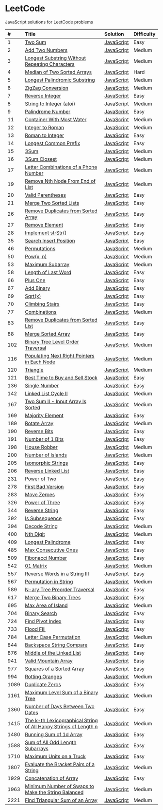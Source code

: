 # LeetCode

JavaScript solutions for LeetCode problems

| #    | Title | Solution | Difficulty |
| :--- | :---- | :------- | :--------- |
| 1    | [Two Sum](https://leetcode.com/problems/two-sum/) | [JavaScript](./solutions/0001_two_sum.js) | Easy |
| 2    | [Add Two Numbers](https://leetcode.com/problems/add-two-numbers/) | [JavaScript](./solutions/0002_add_two_numbers.js) | Medium |
| 3    | [Longest Substring Without Repeating Characters](https://leetcode.com/problems/longest-substring-without-repeating-characters/) | [JavaScript](./solutions/0003_longest_substring_without_repeating_characters.js) | Medium |
| 4    | [Median of Two Sorted Arrays](https://leetcode.com/problems/median-of-two-sorted-arrays/) | [JavaScript](./solutions/0004_median_of_two_sorted_arrays.js) | Hard |
| 5    | [Longest Palindromic Substring](https://leetcode.com/problems/longest-palindromic-substring/) | [JavaScript](./solutions/0005_longest_palindromic_substring.js) | Medium |
| 6    | [ZigZag Conversion](https://leetcode.com/problems/zigzag-conversion/) | [JavaScript](./solutions/0006_zigzag_conversion.js) | Medium |
| 7    | [Reverse Integer](https://leetcode.com/problems/reverse-integer/) | [JavaScript](./solutions/0007_reverse_integer.js) | Easy |
| 8    | [String to Integer (atoi)](https://leetcode.com/problems/string-to-integer-atoi/) | [JavaScript](./solutions/0008_string_to_integer_atoi.js) | Medium |
| 9    | [Palindrome Number](https://leetcode.com/problems/palindrome-number/) | [JavaScript](./solutions/0009_palindrome_number.js) | Easy |
| 11   | [Container With Most Water](https://leetcode.com/problems/container-with-most-water/) | [JavaScript](./solutions/0011_container_with_most_water.js) | Medium |
| 12   | [Integer to Roman](https://leetcode.com/problems/integer-to-roman/) | [JavaScript](./solutions/0012_integer_to_roman.js) | Medium |
| 13   | [Roman to Integer](https://leetcode.com/problems/roman-to-integer/) | [JavaScript](./solutions/0013_roman_to_integer.js) | Easy |
| 14   | [Longest Common Prefix](https://leetcode.com/problems/longest-common-prefix/) | [JavaScript](./solutions/0014_longest_common_prefix.js) | Easy |
| 15   | [3Sum](https://leetcode.com/problems/3sum/) | [JavaScript](./solutions/0015_3sum.js) | Medium |
| 16   | [3Sum Closest](https://leetcode.com/problems/3sum-closest/) | [JavaScript](./solutions/0016_3sum_closest.js) | Medium |
| 17   | [Letter Combinations of a Phone Number](https://leetcode.com/problems/letter-combinations-of-a-phone-number/) | [JavaScript](./solutions/0017_letter_combinations_of_a_phone_number.js) | Medium |
| 19   | [Remove Nth Node From End of List](https://leetcode.com/problems/remove-nth-node-from-end-of-list/) | [JavaScript](./solutions/0019_remove_nth_node_from_end_of_list.js) | Medium |
| 20   | [Valid Parentheses](https://leetcode.com/problems/valid-parentheses/) | [JavaScript](./solutions/0020_valid_parentheses.js) | Easy |
| 21   | [Merge Two Sorted Lists](https://leetcode.com/problems/merge-two-sorted-lists/) | [JavaScript](./solutions/0021_merge_two_sorted_lists.js) | Easy |
| 26   | [Remove Duplicates from Sorted Array](https://leetcode.com/problems/remove-duplicates-from-sorted-array/) | [JavaScript](./solutions/0026_remove_duplicates_from_sorted_array.js) | Easy |
| 27   | [Remove Element](https://leetcode.com/problems/remove-element/) | [JavaScript](./solutions/0027_remove_element.js) | Easy |
| 28   | [Implement strStr()](https://leetcode.com/problems/implement-strstr/) | [JavaScript](./solutions/0028_implement_strstr.js) | Easy |
| 35   | [Search Insert Position](https://leetcode.com/problems/search-insert-position/) | [JavaScript](./solutions/0035_search_insert_position.js) | Easy |
| 46   | [Permutations](https://leetcode.com/problems/permutations/) | [JavaScript](./solutions/0046_permutations.js) | Medium |
| 50   | [Pow(x, n)](https://leetcode.com/problems/powx-n/) | [JavaScript](./solutions/0050_powx_n.js) | Medium |
| 53   | [Maximum Subarray](https://leetcode.com/problems/maximum-subarray/) | [JavaScript](./solutions/0053_maximum_subarray.js) | Medium |
| 58   | [Length of Last Word](https://leetcode.com/problems/length-of-last-word/) | [JavaScript](./solutions/0058_length_of_last_word.js) | Easy |
| 66   | [Plus One](https://leetcode.com/problems/plus-one/) | [JavaScript](./solutions/0066_plus_one.js) | Easy |
| 67   | [Add Binary](https://leetcode.com/problems/add-binary/) | [JavaScript](./solutions/0067_add_binary.js) | Easy |
| 69   | [Sqrt(x)](https://leetcode.com/problems/sqrtx/) | [JavaScript](./solutions/0069_sqrtx.js) | Easy |
| 70   | [Climbing Stairs](https://leetcode.com/problems/climbing-stairs/) | [JavaScript](./solutions/0070_climbing_stairs.js) | Easy |
| 77   | [Combinations](https://leetcode.com/problems/combinations/) | [JavaScript](./solutions/0077_combinations.js) | Medium |
| 83   | [Remove Duplicates from Sorted List](https://leetcode.com/problems/remove-duplicates-from-sorted-list/) | [JavaScript](./solutions/0083_remove_duplicates_from_sorted_list.js) | Easy |
| 88   | [Merge Sorted Array](https://leetcode.com/problems/merge-sorted-array/) | [JavaScript](./solutions/0088_merge_sorted_array.js) | Easy |
| 102  | [Binary Tree Level Order Traversal](https://leetcode.com/problems/binary-tree-level-order-traversal/) | [JavaScript](./solutions/102_binary_tree_level_order_traversal.js) | Medium |
| 116  | [Populating Next Right Pointers in Each Node](https://leetcode.com/problems/populating-next-right-pointers-in-each-node/) | [JavaScript](./solutions/0116_populating_next_right_pointers_in_each_node.js) | Medium |
| 120  | [Triangle](https://leetcode.com/problems/triangle/) | [JavaScript](./solutions/0120_triangle.js) | Medium |
| 121  | [Best Time to Buy and Sell Stock](https://leetcode.com/problems/best-time-to-buy-and-sell-stock/) | [JavaScript](./solutions/0121_best_time_to_buy_and_sell_stock.js) | Easy |
| 136  | [Single Number](https://leetcode.com/problems/single-number/) | [JavaScript](./solutions/0136_single_number.js) | Easy |
| 142  | [Linked List Cycle II](https://leetcode.com/problems/linked-list-cycle-ii/) | [JavaScript](./solutions/0142_linked_list_cycle_ii.js) | Medium |
| 167  | [Two Sum II - Input Array Is Sorted](https://leetcode.com/problems/two-sum-ii-input-array-is-sorted/) | [JavaScript](./solutions/0167_two_sum_ii_input_array_is_sorted.js) | Medium |
| 169  | [Majority Element](https://leetcode.com/problems/majority-element/) | [JavaScript](./solutions/0169_majority_element.js) | Easy |
| 189  | [Rotate Array](https://leetcode.com/problems/rotate-array/) | [JavaScript](./solutions/0189_rotate_array.js) | Medium |
| 190  | [Reverse Bits](https://leetcode.com/problems/reverse-bits/) | [JavaScript](./solutions/0190_reverse_bits.js) | Easy |
| 191  | [Number of 1 Bits](https://leetcode.com/problems/number-of-1-bits/) | [JavaScript](./solutions/0191_number_of_1_bits.js) | Easy |
| 198  | [House Robber](https://leetcode.com/problems/house-robber/) | [JavaScript](./solutions/0198_house_robber.js) | Medium |
| 200  | [Number of Islands](https://leetcode.com/problems/number-of-islands/) | [JavaScript](./solutions/0200_number_of_islands.js) | Medium |
| 205  | [Isomorphic Strings](https://leetcode.com/problems/isomorphic-strings/) | [JavaScript](./solutions/0205_isomorphic_strings.js) | Easy |
| 206  | [Reverse Linked List](https://leetcode.com/problems/reverse-linked-list/) | [JavaScript](./solutions/0206_reverse_linked_list.js) | Easy |
| 231  | [Power of Two](https://leetcode.com/problems/power-of-two/) | [JavaScript](./solutions/0231_power_of_two.js) | Easy |
| 278  | [First Bad Version](https://leetcode.com/problems/first-bad-version/) | [JavaScript](./solutions/0278_first_bad_version.js) | Easy |
| 283  | [Move Zeroes](https://leetcode.com/problems/move-zeroes/) | [JavaScript](./solutions/0283_move_zeroes.js) | Easy |
| 326  | [Power of Three](https://leetcode.com/problems/power-of-three/) | [JavaScript](./solutions/0326_power_of_three.js) | Easy |
| 344  | [Reverse String](https://leetcode.com/problems/reverse-string/) | [JavaScript](./solutions/0344_reverse_string.js) | Easy |
| 392  | [Is Subsequence](https://leetcode.com/problems/is-subsequence/) | [JavaScript](./solutions/0392_is_subsequence.js) | Easy |
| 394  | [Decode String](https://leetcode.com/problems/decode-string/) | [JavaScript](./solutions/0394_decode_string.js) | Medium |
| 400  | [Nth Digit](https://leetcode.com/problems/nth-digit/) | [JavaScript](./solutions/0400_nth_digit.js) | Medium |
| 409  | [Longest Palindrome](https://leetcode.com/problems/longest-palindrome/) | [JavaScript](./solutions/0409_longest_palindrome.js) | Easy |
| 485  | [Max Consecutive Ones](https://leetcode.com/problems/max-consecutive-ones/) | [JavaScript](./solutions/0485_max_consecutive_ones.js) | Easy |
| 509  | [Fibonacci Number](https://leetcode.com/problems/fibonacci-number/) | [JavaScript](./solutions/0509_fibonacci_number.js) | Easy |
| 542  | [01 Matrix](https://leetcode.com/problems/01-matrix/) | [JavaScript](./solutions/0542_01_matrix.js) | Medium |
| 557  | [Reverse Words in a String III](https://leetcode.com/problems/reverse-words-in-a-string-iii/) | [JavaScript](./solutions/0557_reverse_words_in_a_string_iii.js) | Easy |
| 567  | [Permutation in String](https://leetcode.com/problems/permutation-in-string/) | [JavaScript](./solutions/0567_permutation_in_string.js) | Medium |
| 589  | [N-ary Tree Preorder Traversal](https://leetcode.com/problems/n-ary-tree-preorder-traversal/) | [JavaScript](./solutions/0589_n_ary_tree_preorder_traversal.js) | Easy |
| 617  | [Merge Two Binary Trees](https://leetcode.com/problems/merge-two-binary-trees/) | [JavaScript](./solutions/0617_merge_two_binary_trees.js) | Easy |
| 695  | [Max Area of Island](https://leetcode.com/problems/max-area-of-island/) | [JavaScript](./solutions/solutions/0695_max_area_of_island.js) | Medium |
| 704  | [Binary Search](https://leetcode.com/problems/binary-search/) | [JavaScript](./solutions/0704_binary_search.js) | Easy |
| 724  | [Find Pivot Index](https://leetcode.com/problems/find-pivot-index/) | [JavaScript](./solutions/0724_find_pivot_index.js) | Easy |
| 733  | [Flood Fill](https://leetcode.com/problems/flood-fill/) | [JavaScript](./solutions/0733_flood_fill.js) | Easy |
| 784  | [Letter Case Permutation](https://leetcode.com/problems/letter-case-permutation/) | [JavaScript](./solutions/0784_letter_case_permutation.js) | Medium |
| 844  | [Backspace String Compare](https://leetcode.com/problems/backspace-string-compare/) | [JavaScript](./solutions/0844_backspace_string_compare.js) | Easy |
| 876  | [Middle of the Linked List](https://leetcode.com/problems/middle-of-the-linked-list/) | [JavaScript](./solutions/0876_middle_of_the_linked_list.js) | Easy |
| 941  | [Valid Mountain Array](https://leetcode.com/problems/valid-mountain-array/) | [JavaScript](./solutions/0941_valid_mountain_array.js) | Easy |
| 977  | [Squares of a Sorted Array](https://leetcode.com/problems/squares-of-a-sorted-array/) | [JavaScript](./solutions/0977_squares_of_a_sorted_array.js) | Easy |
| 994  | [Rotting Oranges](https://leetcode.com/problems/rotting-oranges/) | [JavaScript](./solutions/0994_rotting_oranges.js) | Medium |
| 1089 | [Duplicate Zeros](https://leetcode.com/problems/duplicate-zeros/) | [JavaScript](./solutions/1089_duplicate_zeros.js) | Easy |
| 1161 | [Maximum Level Sum of a Binary Tree](https://leetcode.com/problems/maximum-level-sum-of-a-binary-tree/) | [JavaScript](./solutions/1161_maximum_level_sum_of_a_binary_tree.js) | Medium |
| 1360 | [Number of Days Between Two Dates](https://leetcode.com/problems/number-of-days-between-two-dates/) | [JavaScript](./solutions/1360_number_of_days_between_two_dates.js) | Easy |
| 1415 | [The k-th Lexicographical String of All Happy Strings of Length n](https://leetcode.com/problems/the-k-th-lexicographical-string-of-all-happy-strings-of-length-n/) | [JavaScript](./solutions/1415_the_k_th_lexicographical_string_of_all_happy_strings_of_length_n.js) | Medium |
| 1480 | [Running Sum of 1d Array](https://leetcode.com/problems/running-sum-of-1d-array/) | [JavaScript](./solutions/1480_running_sum_of_1d_array.js) | Easy |
| 1588 | [Sum of All Odd Length Subarrays](https://leetcode.com/problems/sum-of-all-odd-length-subarrays/) | [JavaScript](./solutions/1588_sum_of_all_odd_length_subarrays.js) | Easy |
| 1710 | [Maximum Units on a Truck](https://leetcode.com/problems/maximum-units-on-a-truck/) | [JavaScript](./solutions/1710_maximum_units_on_a_truck.js) | Easy |
| 1807 | [Evaluate the Bracket Pairs of a String](https://leetcode.com/problems/evaluate-the-bracket-pairs-of-a-string/) | [JavaScript](./solutions/1807_evaluate_the_bracket_pairs_of_a_string.js) | Medium |
| 1929 | [Concatenation of Array](https://leetcode.com/problems/concatenation-of-array/) | [JavaScript](./solutions/1929_concatenation_of_array.js) | Easy |
| 1963 | [Minimum Number of Swaps to Make the String Balanced](https://leetcode.com/problems/minimum-number-of-swaps-to-make-the-string-balanced/) | [JavaScript](./solutions/1963_minimum_number_of_swaps_to_make_the_string_balanced.js) | Medium |
| 2221 | [Find Triangular Sum of an Array](https://leetcode.com/problems/find-triangular-sum-of-an-array/) | [JavaScript](./solutions/2221_find_triangular_sum_of_an_array.js) | Medium |
